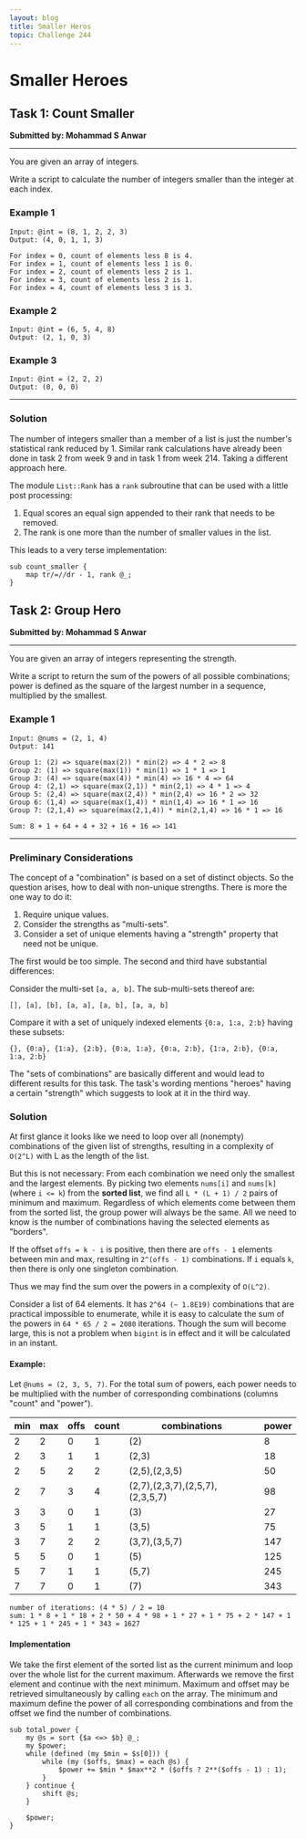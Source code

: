 ```yaml
---
layout: blog
title: Smaller Heros
topic: Challenge 244
---
```

# Smaller Heroes

## Task 1: Count Smaller
**Submitted by: Mohammad S Anwar**

---
You are given an array of integers.

Write a script to calculate the number of integers smaller than the integer at each index.

### Example 1
```
Input: @int = (8, 1, 2, 2, 3)
Output: (4, 0, 1, 1, 3)

For index = 0, count of elements less 8 is 4.
For index = 1, count of elements less 1 is 0.
For index = 2, count of elements less 2 is 1.
For index = 3, count of elements less 2 is 1.
For index = 4, count of elements less 3 is 3.
```
### Example 2
```
Input: @int = (6, 5, 4, 8)
Output: (2, 1, 0, 3)
```
### Example 3
```
Input: @int = (2, 2, 2)
Output: (0, 0, 0)
```
---
### Solution
The number of integers smaller than a member of a list is just the number's statistical rank reduced by 1.
Similar rank calculations have already been done in task 2 from week 9 and in task 1 from week 214.
Taking a different approach here.

The module `List::Rank` has a `rank` subroutine that can be used with a little post processing:

 1. Equal scores an equal sign appended to their rank that needs to be removed.
 2. The rank is one more than the number of smaller values in the list.

This leads to a very terse implementation:
```
sub count_smaller {
	map tr/=//dr - 1, rank @_;
}
```
## Task 2: Group Hero
**Submitted by: Mohammad S Anwar**

---

You are given an array of integers representing the strength.

Write a script to return the sum of the powers of all possible combinations; power is defined as the square of the largest number in a sequence, multiplied by the smallest.

### Example 1
```
Input: @nums = (2, 1, 4)
Output: 141

Group 1: (2) => square(max(2)) * min(2) => 4 * 2 => 8
Group 2: (1) => square(max(1)) * min(1) => 1 * 1 => 1
Group 3: (4) => square(max(4)) * min(4) => 16 * 4 => 64
Group 4: (2,1) => square(max(2,1)) * min(2,1) => 4 * 1 => 4
Group 5: (2,4) => square(max(2,4)) * min(2,4) => 16 * 2 => 32
Group 6: (1,4) => square(max(1,4)) * min(1,4) => 16 * 1 => 16
Group 7: (2,1,4) => square(max(2,1,4)) * min(2,1,4) => 16 * 1 => 16

Sum: 8 + 1 + 64 + 4 + 32 + 16 + 16 => 141
```
---
### Preliminary Considerations
The concept of a "combination" is based on a set of distinct objects.
So the question arises, how to deal with non-unique strengths.
There is more the one way to do it:

  1. Require unique values.
  2. Consider the strengths as "multi-sets".
  3. Consider a set of unique elements having a "strength" property that need not be unique.

The first would be too simple. The second and third have substantial differences:

Consider the multi-set `[a, a, b]`. The sub-multi-sets thereof are:
```
[], [a], [b], [a, a], [a, b], [a, a, b]
```
Compare it with a set of uniquely indexed elements `{0:a, 1:a, 2:b}` having these subsets:
```
{}, {0:a}, {1:a}, {2:b}, {0:a, 1:a}, {0:a, 2:b}, {1:a, 2:b}, {0:a, 1:a, 2:b}
```
The "sets of combinations" are basically different and would lead to different results for this task.
The task's wording mentions "heroes" having a certain "strength" which suggests to look at it in the third way.

### Solution
At first glance it looks like we need to loop over all (nonempty) combinations of the given list of strengths, resulting in a complexity of `O(2^L)` with L as the length of the list.

But this is not necessary: From each combination we need only the smallest and the largest elements.
By picking two elements `nums[i]` and `nums[k]` (where `i <= k`) from the **sorted list**, we find all `L * (L + 1) / 2` pairs of minimum and maximum.
Regardless of which elements come between them from the sorted list, the group power will always be the same.
All we need to know is the number of combinations having the selected elements as "borders".

If the offset `offs = k - i` is positive, then there are `offs - 1` elements between min and max, resulting in `2^(offs - 1)` combinations.
If `i` equals `k`, then there is only one singleton combination.

Thus we may find the sum over the powers in a complexity of `O(L^2)`.

Consider a list of 64 elements.
It has `2^64 (~ 1.8E19)` combinations that are practical impossible to enumerate, while it is easy to calculate the sum of the powers in `64 * 65 / 2 = 2080` iterations.
Though the sum will become large, this is not a problem when `bigint` is in effect and it will be calculated in an instant.

#### Example:
Let `@nums = (2, 3, 5, 7)`. For the total sum of powers, each power needs to be multiplied with the number of corresponding combinations (columns "count" and "power").

| min | max | offs |count| combinations                  | power |
|-----|-----|------|-----|-------------------------------|-------|
|   2 |   2 |    0 |   1 |(2)                            |     8 |
|   2 |   3 |    1 |   1 |(2,3)                          |    18 |
|   2 |   5 |    2 |   2 |(2,5),(2,3,5)                  |    50 |
|   2 |   7 |    3 |   4 |(2,7),(2,3,7),(2,5,7),(2,3,5,7)|    98 |
|   3 |   3 |    0 |   1 |(3)                            |    27 |
|   3 |   5 |    1 |   1 |(3,5)                          |    75 |
|   3 |   7 |    2 |   2 |(3,7),(3,5,7)                  |   147 |
|   5 |   5 |    0 |   1 |(5)                            |   125 |
|   5 |   7 |    1 |   1 |(5,7)                          |   245 |
|   7 |   7 |    0 |   1 |(7)                            |   343 |

```
number of iterations: (4 * 5) / 2 = 10
sum: 1 * 8 + 1 * 18 + 2 * 50 + 4 * 98 + 1 * 27 + 1 * 75 + 2 * 147 + 1 * 125 + 1 * 245 + 1 * 343 = 1627
```
#### Implementation
We take the first element of the sorted list as the current minimum and loop over the whole list for the current maximum.
Afterwards we remove the first element and continue with the next minimum.
Maximum and offset may be retrieved simultaneously by calling `each` on the array.
The minimum and maximum define the power of all corresponding combinations and from the offset we find the number of combinations.
```
sub total_power {
    my @s = sort {$a <=> $b} @_;
    my $power;
    while (defined (my $min = $s[0])) {
        while (my ($offs, $max) = each @s) {
            $power += $min * $max**2 * ($offs ? 2**($offs - 1) : 1);
        }
    } continue {
        shift @s;
    }

    $power;
}

```
